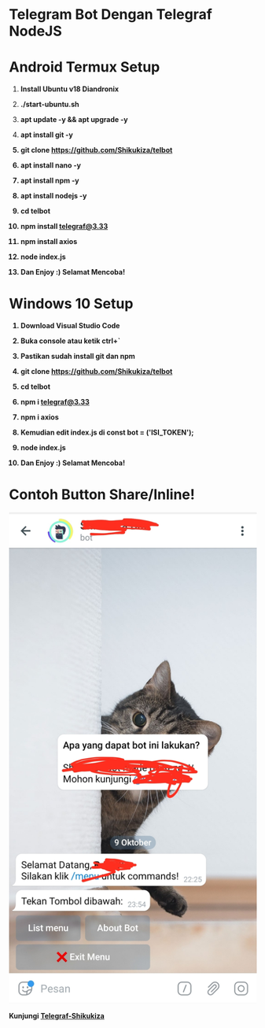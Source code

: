 # Telegram Bot Dengan Telegraf NodeJS

# Android Termux Setup

1. <b>Install Ubuntu v18 Diandronix</b>

2. <b>./start-ubuntu.sh</b>

3. <b>apt update -y && apt upgrade -y</b>

4. <b>apt install git -y<b>

5. <b>git clone https://github.com/Shikukiza/telbot</b>

6. <b>apt install nano -y</b>

7. <b>apt install npm -y</b>

8. <b>apt install nodejs -y</b>

9. <b>cd telbot</b>

10. <b>npm install telegraf@3.33<b>

11. <b>npm install axios</b>

12. <b>node index.js</b>

13. <b>Dan Enjoy :) Selamat Mencoba!</b>

# Windows 10 Setup

1. <b>Download Visual Studio Code<b>

2. <b>Buka console atau ketik ctrl+`</b>

3. <b>Pastikan sudah install git dan npm</b>

4. <b>git clone https://github.com/Shikukiza/telbot</b>

5. <b>cd telbot</b>

6. <b>npm i telegraf@3.33</b>

7. <b>npm i axios</b>

10. </b>Kemudian edit index.js di const bot = ('ISI_TOKEN');</b>

11. <b>node index.js</b>

12. <b>Dan Enjoy :) Selamat Mencoba!</b>

# Contoh Button Share/Inline!

![screenshot](Screenshot_20201009-235539_Telegram.jpg)

Kunjungi <a href="https://github.com/Shikukiza/telegraf">Telegraf-Shikukiza</a>

